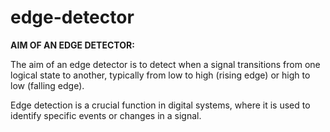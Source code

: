 # edge-detector

**AIM OF AN EDGE DETECTOR:**

The aim of an edge detector is to detect when a signal transitions from one logical state to another, typically from low to high (rising edge) or high to low (falling edge).

Edge detection is a crucial function in digital systems, where it is used to identify specific events or changes in a signal.
